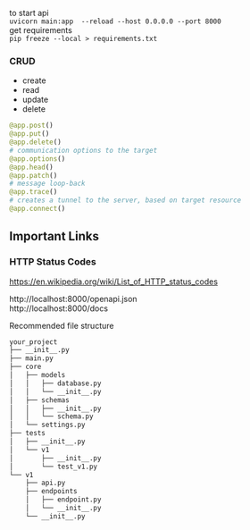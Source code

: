to start api <br>
`uvicorn main:app  --reload --host 0.0.0.0 --port 8000`<br>
get requirements <br>
`pip freeze --local > requirements.txt`

### CRUD 
 - create 
 - read
 - update
 - delete

```python
@app.post()
@app.put()
@app.delete()
# communication options to the target
@app.options()
@app.head()
@app.patch()
# message loop-back
@app.trace()
# creates a tunnel to the server, based on target resource
@app.connect()
```
## Important Links

### HTTP Status Codes
https://en.wikipedia.org/wiki/List_of_HTTP_status_codes<br>

http://localhost:8000/openapi.json <br>
http://localhost:8000/docs


Recommended file structure
```bash
your_project
├── __init__.py
├── main.py
├── core
│   ├── models
│   │   ├── database.py
│   │   └── __init__.py
│   ├── schemas
│   │   ├── __init__.py
│   │   └── schema.py
│   └── settings.py
├── tests
│   ├── __init__.py
│   └── v1
│       ├── __init__.py
│       └── test_v1.py
└── v1
    ├── api.py
    ├── endpoints
    │   ├── endpoint.py
    │   └── __init__.py
    └── __init__.py 
```
